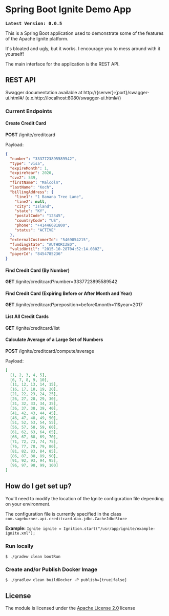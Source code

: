 # Spring Boot Ignite Demo App #

<pre><b>Latest Version: 0.0.5</b></pre>

This is a Spring Boot application used to demonstrate some of the features of the Apache Ignite platform.

It's bloated and ugly, but it works. I encourage you to mess around with it yourself!

The main interface for the application is the REST API.

## REST API ##

Swagger documentation available at http://{server}:{port}/swagger-ui.html#/ (e.x.http://localhost:8080/swagger-ui.html#/)

### Current Endpoints ###

#### Create Credit Card ####

**POST** /ignite/creditcard

Payload:
```json
{
  "number": "3337723895589542",
  "type": "visa",
  "expireMonth": 1,
  "expireYear": 2020,
  "cvv2": 539,
  "firstName": "Malcolm",
  "lastName": "Koch",
  "billingAddress": {
    "line1": "1 Banana Tree Lane",
    "line2": null,
    "city": "Island",
    "state": "KY",
    "postalCode": "12345",
    "countryCode": "US",
    "phone": "+41446681800",
    "status": "ACTIVE"
  },
  "externalCustomerId": "5469854215",
  "fundingState": "AUTHORIZED",
  "validUntil": "2015-10-28T04:52:14.080Z",
  "payerId": "8454785236"
}
```

#### Find Credit Card (By Number) ####

**GET** /ignite/creditcard?number=3337723895589542

#### Find Credit Card (Expiring Before or After Month and Year) ####

**GET** /ignite/creditcard?preposition=before&month=11&year=2017

#### List All Credit Cards ####

**GET** /ignite/creditcard/list

#### Calculate Average of a Large Set of Numbers ####

**POST** /ignite/creditcard/compute/average

Payload:
```json
[
  [1, 2, 3, 4, 5],
  [6, 7, 8, 9, 10],
  [11, 12, 13, 14, 15],
  [16, 17, 18, 19, 20],
  [21, 22, 23, 24, 25],
  [26, 27, 28, 29, 30],
  [31, 32, 33, 34, 35],
  [36, 37, 38, 39, 40],
  [41, 42, 43, 44, 45],
  [46, 47, 48, 49, 50],
  [51, 52, 53, 54, 55],
  [56, 57, 58, 59, 60],
  [61, 62, 63, 64, 65],
  [66, 67, 68, 69, 70],
  [71, 72, 73, 74, 75],
  [76, 77, 78, 79, 80],
  [81, 82, 83, 84, 85],
  [86, 87, 88, 89, 90],
  [91, 92, 93, 94, 95],
  [96, 97, 98, 99, 100]
]
```

## How do I get set up? ##

You'll need to modify the location of the Ignite configuration file depending on your environment.

The configuration file is currently specified in the class ```com.sageburner.api.creditcard.dao.jdbc.CacheJdbcStore```

**Example:**
```Ignite ignite = Ignition.start("/usr/app/ignite/example-ignite.xml");```

### Run locally ###

```terminal
$ ./gradew clean bootRun
```

### Create and/or Publish Docker Image ###

```terminal
$ ./gradlew clean buildDocker -P publish=[true|false]
```

## License

The module is licensed under the [Apache License 2.0](http://www.apache.org/licenses/LICENSE-2.0) license